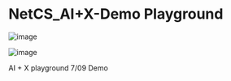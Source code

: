 # NetCS_AI+X-Demo Playground

![image](https://user-images.githubusercontent.com/19491757/86562647-02be8600-bf9e-11ea-99fb-516085a077e1.png)

![image](https://user-images.githubusercontent.com/19491757/86563433-5382ae80-bf9f-11ea-870b-fa8324c2e542.png)

AI + X playground 7/09 Demo
